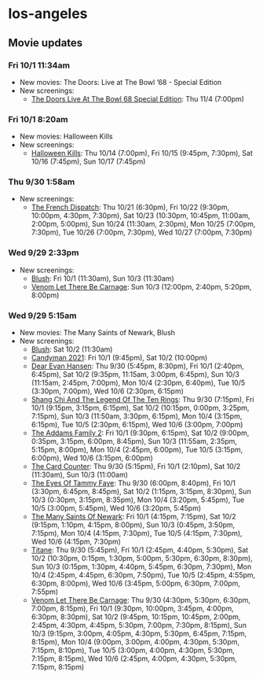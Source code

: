 # los-angeles

## Movie updates
### Fri 10/1 11:34am
* New movies: The Doors: Live at The Bowl ’68 - Special Edition
* New screenings: 
    * [The Doors Live At The Bowl 68 Special Edition](https://drafthouse.com/los-angeles/show/the-doors-live-at-the-bowl-68-special-edition): Thu 11/4 (7:00pm)

### Fri 10/1 8:20am
* New movies: Halloween Kills
* New screenings: 
    * [Halloween Kills](https://drafthouse.com/los-angeles/show/halloween-kills): Thu 10/14 (7:00pm), Fri 10/15 (9:45pm, 7:30pm), Sat 10/16 (7:45pm), Sun 10/17 (7:45pm)

### Thu 9/30 1:58am
* New screenings: 
    * [The French Dispatch](https://drafthouse.com/los-angeles/show/the-french-dispatch): Thu 10/21 (6:30pm), Fri 10/22 (9:30pm, 10:00pm, 4:30pm, 7:30pm), Sat 10/23 (10:30pm, 10:45pm, 11:00am, 2:00pm, 5:00pm), Sun 10/24 (11:30am, 2:30pm), Mon 10/25 (7:00pm, 7:30pm), Tue 10/26 (7:00pm, 7:30pm), Wed 10/27 (7:00pm, 7:30pm)

### Wed 9/29 2:33pm
* New screenings: 
    * [Blush](https://drafthouse.com/los-angeles/show/blush): Fri 10/1 (11:30am), Sun 10/3 (11:30am)
    * [Venom Let There Be Carnage](https://drafthouse.com/los-angeles/show/venom-let-there-be-carnage): Sun 10/3 (12:00pm, 2:40pm, 5:20pm, 8:00pm)


### Wed 9/29 5:15am

- New movies: The Many Saints of Newark, Blush
- New screenings:
  - [Blush](https://drafthouse.com/los-angeles/show/blush): Sat 10/2 (11:30am)
  - [Candyman 2021](https://drafthouse.com/los-angeles/show/candyman-2021): Fri 10/1 (9:45pm), Sat 10/2 (10:00pm)
  - [Dear Evan Hansen](https://drafthouse.com/los-angeles/show/dear-evan-hansen): Thu 9/30 (5:45pm, 8:30pm), Fri 10/1 (2:40pm, 6:45pm), Sat 10/2 (9:35pm, 11:15am, 3:00pm, 6:45pm), Sun 10/3 (11:15am, 2:45pm, 7:00pm), Mon 10/4 (2:30pm, 6:40pm), Tue 10/5 (3:30pm, 7:00pm), Wed 10/6 (2:30pm, 6:15pm)
  - [Shang Chi And The Legend Of The Ten Rings](https://drafthouse.com/los-angeles/show/shang-chi-and-the-legend-of-the-ten-rings): Thu 9/30 (7:15pm), Fri 10/1 (9:15pm, 3:15pm, 6:15pm), Sat 10/2 (10:15pm, 0:00pm, 3:25pm, 7:15pm), Sun 10/3 (11:50am, 3:30pm, 6:15pm), Mon 10/4 (3:15pm, 6:15pm), Tue 10/5 (2:30pm, 6:15pm), Wed 10/6 (3:00pm, 7:00pm)
  - [The Addams Family 2](https://drafthouse.com/los-angeles/show/the-addams-family-2): Fri 10/1 (9:30pm, 6:15pm), Sat 10/2 (9:00pm, 0:35pm, 3:15pm, 6:00pm, 8:45pm), Sun 10/3 (11:55am, 2:35pm, 5:15pm, 8:00pm), Mon 10/4 (2:45pm, 6:00pm), Tue 10/5 (3:15pm, 6:00pm), Wed 10/6 (3:15pm, 6:00pm)
  - [The Card Counter](https://drafthouse.com/los-angeles/show/the-card-counter): Thu 9/30 (5:15pm), Fri 10/1 (2:10pm), Sat 10/2 (11:30am), Sun 10/3 (11:00am)
  - [The Eyes Of Tammy Faye](https://drafthouse.com/los-angeles/show/the-eyes-of-tammy-faye): Thu 9/30 (6:00pm, 8:40pm), Fri 10/1 (3:30pm, 6:45pm, 8:45pm), Sat 10/2 (1:15pm, 3:15pm, 8:30pm), Sun 10/3 (0:30pm, 3:15pm, 8:35pm), Mon 10/4 (3:20pm, 5:45pm), Tue 10/5 (3:00pm, 5:45pm), Wed 10/6 (3:20pm, 5:45pm)
  - [The Many Saints Of Newark](https://drafthouse.com/los-angeles/show/the-many-saints-of-newark): Fri 10/1 (4:15pm, 7:15pm), Sat 10/2 (9:15pm, 1:10pm, 4:15pm, 8:00pm), Sun 10/3 (0:45pm, 3:50pm, 7:15pm), Mon 10/4 (4:15pm, 7:30pm), Tue 10/5 (4:15pm, 7:30pm), Wed 10/6 (4:15pm, 7:30pm)
  - [Titane](https://drafthouse.com/los-angeles/show/titane): Thu 9/30 (5:45pm), Fri 10/1 (2:45pm, 4:40pm, 5:30pm), Sat 10/2 (10:30pm, 0:15pm, 1:30pm, 5:00pm, 5:30pm, 6:30pm, 8:30pm), Sun 10/3 (0:15pm, 1:30pm, 4:40pm, 5:45pm, 6:30pm, 7:30pm), Mon 10/4 (2:45pm, 4:45pm, 6:30pm, 7:50pm), Tue 10/5 (2:45pm, 4:55pm, 6:30pm, 8:00pm), Wed 10/6 (3:45pm, 5:00pm, 6:30pm, 7:00pm, 7:55pm)
  - [Venom Let There Be Carnage](https://drafthouse.com/los-angeles/show/venom-let-there-be-carnage): Thu 9/30 (4:30pm, 5:30pm, 6:30pm, 7:00pm, 8:15pm), Fri 10/1 (9:30pm, 10:00pm, 3:45pm, 4:00pm, 6:30pm, 8:30pm), Sat 10/2 (9:45pm, 10:15pm, 10:45pm, 2:00pm, 2:45pm, 4:30pm, 4:45pm, 5:30pm, 7:00pm, 7:30pm, 8:15pm), Sun 10/3 (9:15pm, 3:00pm, 4:05pm, 4:30pm, 5:30pm, 6:45pm, 7:15pm, 8:15pm), Mon 10/4 (9:00pm, 3:00pm, 4:00pm, 4:30pm, 5:30pm, 7:15pm, 8:10pm), Tue 10/5 (3:00pm, 4:00pm, 4:30pm, 5:30pm, 7:15pm, 8:15pm), Wed 10/6 (2:45pm, 4:00pm, 4:30pm, 5:30pm, 7:15pm, 8:15pm)
